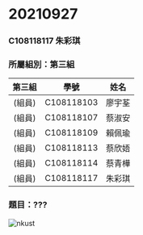 # 20210927

### C108118117 朱彩琪
### 所屬組別：第三組

| 第三組 |  學號  | 姓名 |
| :----------:|  :---: |:------: |
|(組員) | C108118103 | 廖宇荃 |
|(組員)| C108118107 | 蔡淑安 |
|(組員)| C108118109 | 賴佩瑜 |
|(組員) | C108118113 | 蔡欣娪 |
|(組員)| C108118114 | 蔡青樺 |
|(組員) | C108118117 | 朱彩琪 |

### 題目：???

![nkust](https://www.nkust.edu.tw/var/file/0/1000/img/513/182513897.png)
